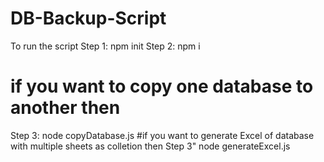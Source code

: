 # DB-Backup-Script

To run the script
Step 1: npm init
Step 2: npm i 
# if you want to copy one database to another then
Step 3: node copyDatabase.js
#if you want to generate Excel of database with multiple sheets as colletion then
Step 3" node generateExcel.js
